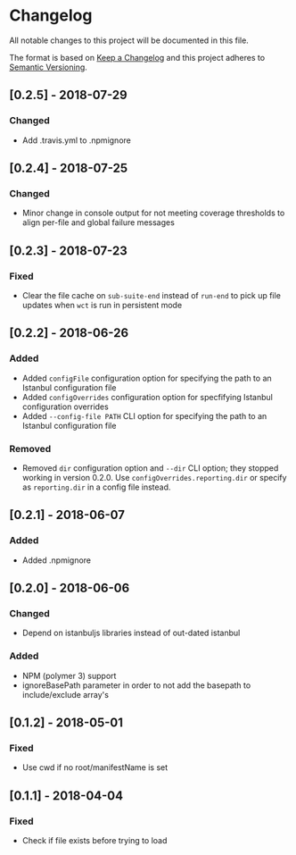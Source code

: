 # Changelog
All notable changes to this project will be documented in this file.

The format is based on [Keep a Changelog](http://keepachangelog.com/en/1.0.0/)
and this project adheres to [Semantic Versioning](http://semver.org/spec/v2.0.0.html).

## [0.2.5] - 2018-07-29
### Changed
- Add .travis.yml to .npmignore

## [0.2.4] - 2018-07-25
### Changed
- Minor change in console output for not meeting coverage thresholds to align per-file and global failure messages

## [0.2.3] - 2018-07-23
### Fixed
- Clear the file cache on `sub-suite-end` instead of `run-end` to pick up file updates when `wct` is run in persistent mode 

## [0.2.2] - 2018-06-26
### Added
- Added `configFile` configuration option for specifying the path to an Istanbul configuration file
- Added `configOverrides` configuration option for specfifying Istanbul configuration overrides
- Added `--config-file PATH` CLI option for specifying the path to an Istanbul configuration file

### Removed
- Removed `dir` configuration option and `--dir` CLI option; they stopped working in version 0.2.0. Use `configOverrides.reporting.dir` or specify as `reporting.dir` in a config file instead.

## [0.2.1] - 2018-06-07
### Added
- Added .npmignore

## [0.2.0] - 2018-06-06
### Changed
- Depend on istanbuljs libraries instead of out-dated istanbul

### Added
- NPM (polymer 3) support
- ignoreBasePath parameter in order to not add the basepath to include/exclude array's

## [0.1.2] - 2018-05-01
### Fixed
- Use cwd if no root/manifestName is set

## [0.1.1] - 2018-04-04
### Fixed
- Check if file exists before trying to load
